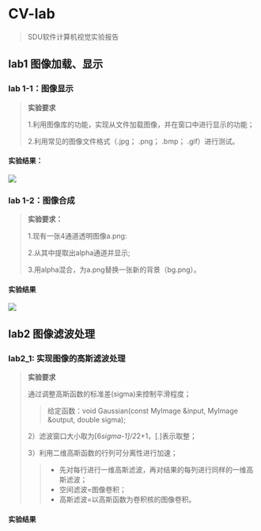 # CV-lab
> SDU软件计算机视觉实验报告

## lab1 图像加载、显示
### lab 1-1：图像显示
> **实验要求** 
>
>1.利用图像库的功能，实现从文件加载图像，并在窗口中进行显示的功能；
>
>2.利用常见的图像文件格式（.jpg； .png； .bmp； .gif）进行测试。
>
#### 实验结果：
![](https://cdn.jsdelivr.net/gh/Collapsar-G/image/img/20201029102431.png)



### lab 1-2：图像合成
> **实验要求：**
>
>1.现有一张4通道透明图像a.png:
>
>2.从其中提取出alpha通道并显示;
>
>3.用alpha混合，为a.png替换一张新的背景（bg.png）。

#### 实验结果
![](https://cdn.jsdelivr.net/gh/Collapsar-G/image/img/20201029102114.png)

## lab2 图像滤波处理
### lab2_1: 实现图像的高斯滤波处理

> **实验要求**
>
>通过调整高斯函数的标准差(sigma)来控制平滑程度；
>
>>给定函数：void Gaussian(const MyImage &input, MyImage &output, double sigma);
>
>2）滤波窗口大小取为[6*sigma-1]/2*2+1，[.]表示取整；
>
>3）利用二维高斯函数的行列可分离性进行加速；
>>* 先对每行进行一维高斯滤波，再对结果的每列进行同样的一维高斯滤波；
>>* 空间滤波=图像卷积；
>>* 高斯滤波=以高斯函数为卷积核的图像卷积。

#### 实验结果